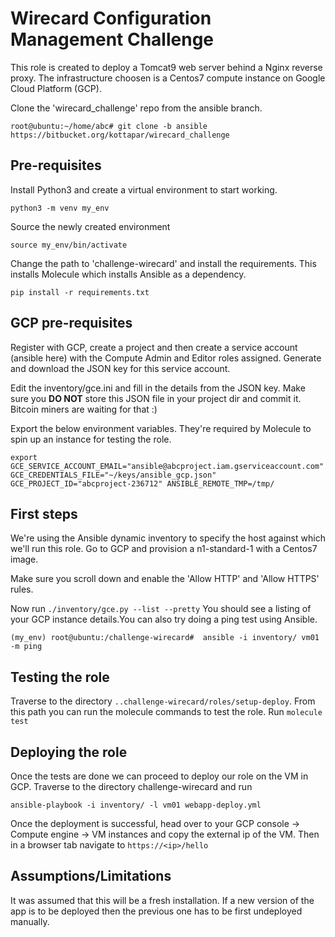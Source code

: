 # Wirecard Configuration Management Challenge

This role is created to deploy a Tomcat9 web server behind a Nginx reverse proxy. The infrastructure choosen is a Centos7 compute instance on Google Cloud Platform (GCP).

Clone the 'wirecard_challenge' repo from the ansible branch.

`root@ubuntu:~/home/abc# git clone -b ansible https://bitbucket.org/kottapar/wirecard_challenge`

Pre-requisites
--------------
Install Python3 and create a virtual environment to start working.

`python3 -m venv my_env`

Source the newly created environment

`source my_env/bin/activate`

Change the path to 'challenge-wirecard' and install the requirements. This installs Molecule which installs Ansible as a dependency. 

`pip install -r requirements.txt`

GCP pre-requisites
------------------
Register with GCP, create a project and then create a service account (ansible here) with the Compute Admin and Editor roles assigned. 
Generate and download the JSON key for this service account.

Edit the inventory/gce.ini and fill in the details from the JSON key.
Make sure you **DO NOT** store this JSON file in your project dir and commit it. Bitcoin miners are waiting for that :)

Export the below environment variables. They're required by Molecule to spin up an instance for testing the role.

`export GCE_SERVICE_ACCOUNT_EMAIL="ansible@abcproject.iam.gserviceaccount.com" GCE_CREDENTIALS_FILE="~/keys/ansible_gcp.json" GCE_PROJECT_ID="abcproject-236712" ANSIBLE_REMOTE_TMP=/tmp/`

First steps
-----------
We're using the Ansible dynamic inventory to specify the host against which we'll run this role. Go to GCP and provision a n1-standard-1 with a Centos7 image.

Make sure you scroll down and enable the 'Allow HTTP' and 'Allow HTTPS' rules. 

Now run `./inventory/gce.py --list --pretty` You should see a listing of your GCP instance details.You can also try doing a ping test using Ansible.

`(my_env) root@ubuntu:/challenge-wirecard#  ansible -i inventory/ vm01 -m ping`

Testing the role
----------------
Traverse to the directory `..challenge-wirecard/roles/setup-deploy`. From this path you can run the molecule commands to test the role. Run `molecule test`

Deploying the role
------------------
Once the tests are done we can proceed to deploy our role on the VM in GCP. Traverse to the directory challenge-wirecard and run 

`ansible-playbook -i inventory/ -l vm01 webapp-deploy.yml`

Once the deployment is successful, head over to your GCP console -> Compute engine -> VM instances and copy the external ip of the VM. Then in a browser tab navigate to `https://<ip>/hello`

Assumptions/Limitations
-----------------------
It was assumed that this will be a fresh installation. If a new version of the app is to be deployed then the previous one has to be first undeployed manually.


